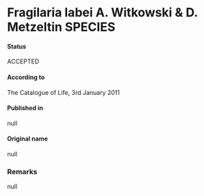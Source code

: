 Fragilaria labei A. Witkowski & D. Metzeltin SPECIES
=======

#### Status
ACCEPTED

#### According to
The Catalogue of Life, 3rd January 2011

#### Published in
null

#### Original name
null

### Remarks
null